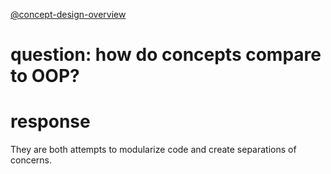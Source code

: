 [@concept-design-overview](../background/concept-design-overview.md)

# question: how do concepts compare to OOP?

# response

They are both attempts to modularize code and create separations of concerns.